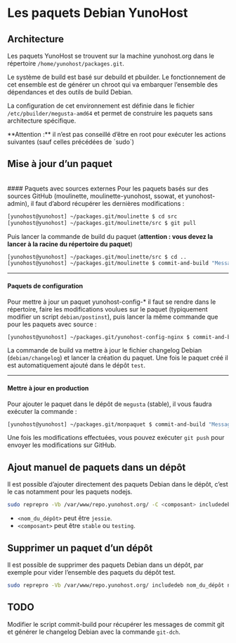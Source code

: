 # Les paquets Debian YunoHost

## Architecture

Les paquets YunoHost se trouvent sur la machine yunohost.org dans le répertoire `/home/yunohost/packages.git`.

Le système de build est basé sur debuild et pbuilder. Le fonctionnement de cet ensemble est de générer un chroot qui va embarquer l’ensemble des dépendances et des outils de build Debian.

La configuration de cet environnement est définie dans le fichier `/etc/pbuilder/megusta-amd64` et permet de construire les paquets sans architecture spécifique. 

<div class="alert alert-info">
**Attention :** il n’est pas conseillé d’être en root pour exécuter les actions suivantes (sauf celles précédées de `sudo`)
</div>

## Mise à jour d’un paquet

<br>
#### Paquets avec sources externes
Pour les paquets basés sur des sources GitHub (moulinette, moulinette-yunohost, ssowat, et yunohost-admin), il faut d’abord récupérer les dernières modifications :

```bash
[yunohost@yunohost] ~/packages.git/moulinette $ cd src
[yunohost@yunohost] ~/packages.git/moulinette/src $ git pull
```

Puis lancer la commande de build du paquet (**attention : vous devez la lancer à la racine du répertoire du paquet**)

```bash
[yunohost@yunohost] ~/packages.git/moulinette/src $ cd ..
[yunohost@yunohost] ~/packages.git/moulinette $ commit-and-build "Message de commit"
```

---

#### Paquets de configuration
Pour mettre à jour un paquet yunohost-config-* il faut se rendre dans le répertoire, faire les modifications voulues sur le paquet (typiquement modifier un script `debian/postinst`), puis lancer la même commande que pour les paquets avec source : 

```bash
[yunohost@yunohost] ~/packages.git/yunohost-config-nginx $ commit-and-build "Message de commit"
```

La commande de build va mettre à jour le fichier changelog Debian (`debian/changelog`) et lancer la création du paquet. Une fois le paquet créé il est automatiquement ajouté dans le dépôt `test`.

---

#### Mettre à jour en production
Pour ajouter le paquet dans le dépôt de `megusta` (stable), il vous faudra exécuter la commande :

```bash
[yunohost@yunohost] ~/packages.git/monpaquet $ commit-and-build "Message de commit" production
```

Une fois les modifications effectuées, vous pouvez exécuter `git push` pour envoyer les modifications sur GitHub.

## Ajout manuel de paquets dans un dépôt
Il est possible d’ajouter directement des paquets Debian dans le dépôt, c’est le cas notamment pour les paquets nodejs.

```bash
sudo reprepro -Vb /var/www/repo.yunohost.org/ -C <composant> includedeb <nom_du_dépôt> nom_du_paquet.deb
```

- `<nom_du_dépôt>` peut être `jessie`.
- `<composant>` peut être `stable` ou `testing`.


## Supprimer un paquet d’un dépôt

Il est possible de supprimer des paquets Debian dans un dépôt, par exemple pour vider l’ensemble des paquets du dépôt test.

```bash
sudo reprepro -Vb /var/www/repo.yunohost.org/ includedeb nom_du_dépôt nom_du_paquet
```
 
## TODO 
Modifier le script commit-build pour récupérer les messages de commit git et générer le changelog Debian avec la commande `git-dch`.




